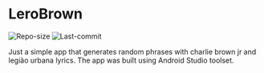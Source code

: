 # LeroBrown
![Repo-size](https://img.shields.io/github/repo-size/williamguilhermesouza/LeroBrown)
![Last-commit](https://img.shields.io/github/last-commit/williamguilhermesouza/LeroBrown)

Just a simple app that generates random phrases with charlie brown jr and legião urbana lyrics. The app was built using Android Studio toolset.
